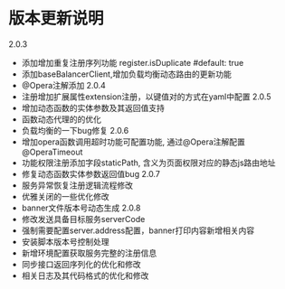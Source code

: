 # 版本更新说明
2.0.3
- 添加增加重复注册序列功能 register.isDuplicate #default: true
- 添加baseBalancerClient,增加负载均衡动态路由的更新功能
- @Opera注解添加
2.0.4
- 注册增加扩展属性extension注册，以键值对的方式在yaml中配置
2.0.5
- 增加动态函数的实体参数及其返回值支持
- 函数动态代理的的优化
- 负载均衡的一下bug修复
2.0.6
- 增加opera函数调用超时功能可配置功能, 通过@Opera注解配置@OperaTimeout
- 功能权限注册添加字段staticPath, 含义为页面权限对应的静态js路由地址
- 修复动态函数实体参数返回值bug
2.0.7
- 服务异常恢复注册逻辑流程修改
- 优雅关闭的一些优化修改
- banner文件版本号动态生成
2.0.8
- 修改发送具备目标服务serverCode
- 强制需要配置server.address配置，banner打印内容新增相关内容
- 安装脚本版本号控制处理
- 新增环境配置获取服务完整的注册信息
- 同步接口返回序列化的优化和修改
- 相关日志及其代码格式的优化和修改
